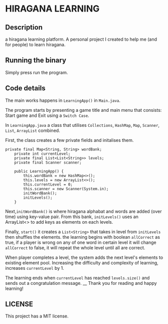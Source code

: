# HIRAGANA LEARNING 

## Description
a hiragana learning platform. A personal project I created to help me (and for people) to learn hiragana.

## Running the binary
Simply press run the program.

## Code details
The main works happens in `LearningApp()` in `Main.java`. 

The program starts by presenting a game title and main menu that consists: Start game and Exit using a `Switch Case`.

In `LearningApp.java` a class that utilises `Collections`, `HashMap`, `Map`, `Scanner`, `List`, `ArrayList` combined. 

First, the class creates a few private fields and initalises them.
```
private final Map<String, String> wordBank;
    private int currentLevel;
    private final List<List<String>> levels;
    private final Scanner scanner;

    public LearningApp() {
        this.wordBank = new HashMap<>();
        this.levels = new ArrayList<>();
        this.currentLevel = 0;
        this.scanner = new Scanner(System.in);
        initWordBank();
        initLevels();
    }
```

Next,`initWordBank()` is where hiragana alphabat and words are added (over time) using key-value pair. From this bank, `initLevels()` uses an ArrayList<> to add keys as elements on each levels.

Finally, `start()` it creates a `List<String>` that takes in level from `initLevels` then shuffles the elements. the learning begins with boolean `allCorrect` as true, if a player is wrong on any of one word in certain level it will change `allCorrect` to false, it will repeat the whole level until all are correct.

When player completes a level, the system adds the next level's elements to existing element pool. Increasing the difficulty and complexity of learning, increases `currentLevel` by 1.

The learning ends when `currentLevel` has reached `levels.size()` and sends out a congratulation message.
__
Thank you for reading and happy learning!

## LICENSE
This project has a MIT license.
